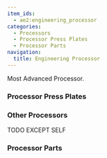 ```yaml
---
item_ids:
  - ae2:engineering_processor
categories:
  - Processors
  - Processor Press Plates
  - Processor Parts
navigation:
  title: Engineering Processor
---
```


Most Advanced Processor.

<RecipeFor id="engineering_processor" />

### Processor Press Plates

<CategoryIndex category="Processor Press Plates" />

### Other Processors

TODO EXCEPT SELF

<CategoryIndex category="Processors" />

### Processor Parts

<CategoryIndex category="Processor Parts" />
